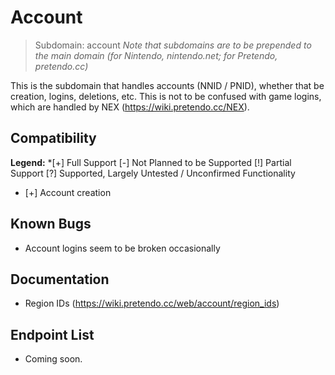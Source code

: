 <!-- TITLE: Account -->
<!-- SUBTITLE: Information on the Account System for Pretendo Network -->

# Account
> Subdomain: account
> *Note that subdomains are to be prepended to the main domain (for Nintendo, nintendo.net; for Pretendo, pretendo.cc)*

This is the subdomain that handles accounts (NNID / PNID), whether that be creation, logins, deletions, etc. This is not to be confused with game logins, which are handled by NEX (https://wiki.pretendo.cc/NEX).

## Compatibility
**Legend:**
*[+] Full Support
[-] Not Planned to be Supported
[!] Partial Support
[?] Supported, Largely Untested / Unconfirmed Functionality

* [+] Account creation

## Known Bugs
* Account logins seem to be broken occasionally

## Documentation
* Region IDs (https://wiki.pretendo.cc/web/account/region_ids)
## Endpoint List
* Coming soon.